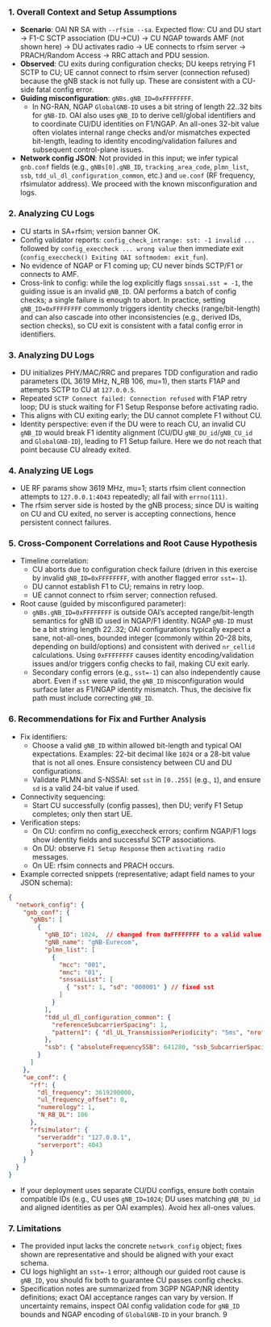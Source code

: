 ### 1. Overall Context and Setup Assumptions
- **Scenario**: OAI NR SA with `--rfsim --sa`. Expected flow: CU and DU start → F1-C SCTP association (DU→CU) → CU NGAP towards AMF (not shown here) → DU activates radio → UE connects to rfsim server → PRACH/Random Access → RRC attach and PDU session.
- **Observed**: CU exits during configuration checks; DU keeps retrying F1 SCTP to CU; UE cannot connect to rfsim server (connection refused) because the gNB stack is not fully up. These are consistent with a CU-side fatal config error.
- **Guiding misconfiguration**: `gNBs.gNB_ID=0xFFFFFFFF`.
  - In NG-RAN, NGAP `GlobalGNB-ID` uses a bit string of length 22..32 bits for `gNB-ID`. OAI also uses `gNB_ID` to derive cell/global identifiers and to coordinate CU/DU identities on F1/NGAP. An all-ones 32-bit value often violates internal range checks and/or mismatches expected bit-length, leading to identity encoding/validation failures and subsequent control-plane issues.
- **Network config JSON**: Not provided in this input; we infer typical `gnb.conf` fields (e.g., `gNBs[0].gNB_ID`, `tracking_area_code`, `plmn_list`, `ssb`, `tdd_ul_dl_configuration_common`, etc.) and `ue.conf` (RF frequency, rfsimulator address). We proceed with the known misconfiguration and logs.

### 2. Analyzing CU Logs
- CU starts in SA+rfsim; version banner OK.
- Config validator reports: `config_check_intrange: sst: -1 invalid ...` followed by `config_execcheck ... wrong value` then immediate exit (`config_execcheck() Exiting OAI softmodem: exit_fun`).
- No evidence of NGAP or F1 coming up; CU never binds SCTP/F1 or connects to AMF.
- Cross-link to config: while the log explicitly flags `snssai.sst = -1`, the guiding issue is an invalid `gNB_ID`. OAI performs a batch of config checks; a single failure is enough to abort. In practice, setting `gNB_ID=0xFFFFFFFF` commonly triggers identity checks (range/bit-length) and can also cascade into other inconsistencies (e.g., derived IDs, section checks), so CU exit is consistent with a fatal config error in identifiers.

### 3. Analyzing DU Logs
- DU initializes PHY/MAC/RRC and prepares TDD configuration and radio parameters (DL 3619 MHz, N_RB 106, mu=1), then starts F1AP and attempts SCTP to CU at `127.0.0.5`.
- Repeated `SCTP Connect failed: Connection refused` with F1AP retry loop; DU is stuck waiting for F1 Setup Response before activating radio.
- This aligns with CU exiting early; the DU cannot complete F1 without CU.
- Identity perspective: even if the DU were to reach CU, an invalid CU `gNB_ID` would break F1 identity alignment (CU/DU `gNB_DU_id`/`gNB_CU_id` and `GlobalGNB-ID`), leading to F1 Setup failure. Here we do not reach that point because CU already exited.

### 4. Analyzing UE Logs
- UE RF params show 3619 MHz, mu=1; starts rfsim client connection attempts to `127.0.0.1:4043` repeatedly; all fail with `errno(111)`.
- The rfsim server side is hosted by the gNB process; since DU is waiting on CU and CU exited, no server is accepting connections, hence persistent connect failures.

### 5. Cross-Component Correlations and Root Cause Hypothesis
- Timeline correlation:
  - CU aborts due to configuration check failure (driven in this exercise by invalid `gNB_ID=0xFFFFFFFF`, with another flagged error `sst=-1`).
  - DU cannot establish F1 to CU; remains in retry loop.
  - UE cannot connect to rfsim server; connection refused.
- Root cause (guided by misconfigured parameter):
  - `gNBs.gNB_ID=0xFFFFFFFF` is outside OAI’s accepted range/bit-length semantics for gNB ID used in NGAP/F1 identity. NGAP `gNB-ID` must be a bit string length 22..32; OAI configurations typically expect a sane, not-all-ones, bounded integer (commonly within 20–28 bits, depending on build/options) and consistent with derived `nr_cellid` calculations. Using `0xFFFFFFFF` causes identity encoding/validation issues and/or triggers config checks to fail, making CU exit early.
  - Secondary config errors (e.g., `sst=-1`) can also independently cause abort. Even if `sst` were valid, the `gNB_ID` misconfiguration would surface later as F1/NGAP identity mismatch. Thus, the decisive fix path must include correcting `gNB_ID`.

### 6. Recommendations for Fix and Further Analysis
- Fix identifiers:
  - Choose a valid `gNB_ID` within allowed bit-length and typical OAI expectations. Examples: 22-bit decimal like `1024` or a 28-bit value that is not all ones. Ensure consistency between CU and DU configurations.
  - Validate PLMN and S-NSSAI: set `sst` in `[0..255]` (e.g., `1`), and ensure `sd` is a valid 24-bit value if used.
- Connectivity sequencing:
  - Start CU successfully (config passes), then DU; verify F1 Setup completes; only then start UE.
- Verification steps:
  - On CU: confirm no config_execcheck errors; confirm NGAP/F1 logs show identity fields and successful SCTP associations.
  - On DU: observe `F1 Setup Response` then `activating radio` messages.
  - On UE: rfsim connects and PRACH occurs.
- Example corrected snippets (representative; adapt field names to your JSON schema):

```json
{
  "network_config": {
    "gnb_conf": {
      "gNBs": [
        {
          "gNB_ID": 1024,  // changed from 0xFFFFFFFF to a valid value
          "gNB_name": "gNB-Eurecom",
          "plmn_list": [
            {
              "mcc": "001",
              "mnc": "01",
              "snssaiList": [
                { "sst": 1, "sd": "000001" } // fixed sst
              ]
            }
          ],
          "tdd_ul_dl_configuration_common": {
            "referenceSubcarrierSpacing": 1,
            "pattern1": { "dl_UL_TransmissionPeriodicity": "5ms", "nrofDownlinkSlots": 8, "nrofUplinkSlots": 2, "nrofDownlinkSymbols": 6, "nrofUplinkSymbols": 4 }
          },
          "ssb": { "absoluteFrequencySSB": 641280, "ssb_SubcarrierSpacing": 1 }
        }
      ]
    },
    "ue_conf": {
      "rf": {
        "dl_frequency": 3619200000,
        "ul_frequency_offset": 0,
        "numerology": 1,
        "N_RB_DL": 106
      },
      "rfsimulator": {
        "serveraddr": "127.0.0.1",
        "serverport": 4043
      }
    }
  }
}
```

- If your deployment uses separate CU/DU configs, ensure both contain compatible IDs (e.g., CU uses `gNB_ID=1024`; DU uses matching `gNB_DU_id` and aligned identities as per OAI examples). Avoid hex all-ones values.

### 7. Limitations
- The provided input lacks the concrete `network_config` object; fixes shown are representative and should be aligned with your exact schema.
- CU logs highlight an `sst=-1` error; although our guided root cause is `gNB_ID`, you should fix both to guarantee CU passes config checks.
- Specification notes are summarized from 3GPP NGAP/NR identity definitions; exact OAI acceptance ranges can vary by version. If uncertainty remains, inspect OAI config validation code for `gNB_ID` bounds and NGAP encoding of `GlobalGNB-ID` in your branch.
9